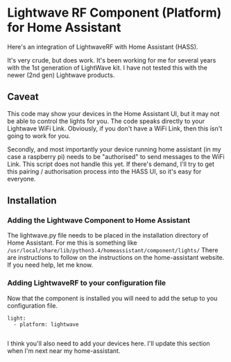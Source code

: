 # Lightwave RF Component (Platform) for Home Assistant
Here's an integration of LightwaveRF with Home Assistant (HASS).

It's very crude, but does work. It's been working for me for several years with the 1st generation of LightWave kit. I have not tested this with the newer (2nd gen) Lightwave products.

## Caveat
This code may show your devices in the Home Assistant UI, but it may not be able to control the lights for you. The code speaks directly to your Lightwave WiFi Link. Obviously, if you don't have a WiFi Link, then this isn't going to work for you.

Secondly, and most importantly your device running home assistant (in my case a raspberry pi) needs to be "authorised" to send messages to the WiFi Link. This script does not handle this yet. If there's demand, I'll try to get this pairing / authorisation process into the HASS UI, so it's easy for everyone.

## Installation
### Adding the Lightwave Component to Home Assistant
The lightwave.py file needs to be placed in the installation directory of Home Assistant. For me this is something like ```/usr/local/share/lib/python3.4/homeassistant/component/lights/```  There are instructions to follow on the instructions on the home-assistant website. If you need help, let me know.

### Adding LightwaveRF to your configuration file
Now that the component is installed you will need to add the setup to you configuration file.

```
light:
  - platform: lightwave
   
```

I think you'll also need to add your devices here. I'll update this section when I'm next near my home-assistant.
